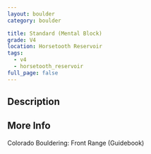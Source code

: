 ```yaml
---
layout: boulder
category: boulder

title: Standard (Mental Block)
grade: V4
location: Horsetooth Reservoir
tags:
  - v4
  - horsetooth_reservoir
full_page: false
---
```


## Description


## More Info
Colorado Bouldering: Front Range (Guidebook)
